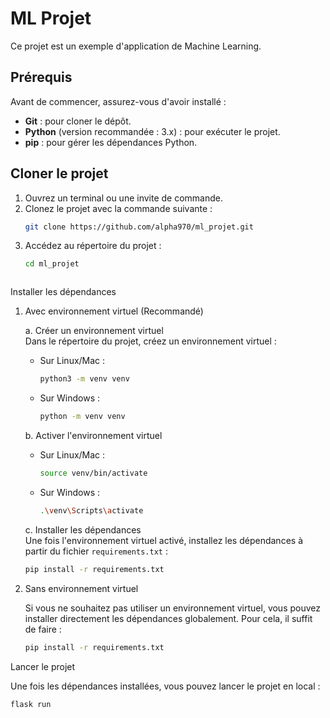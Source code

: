 # ML Projet

Ce projet est un exemple d'application de Machine Learning.

## Prérequis

Avant de commencer, assurez-vous d'avoir installé :

- **Git** : pour cloner le dépôt.
- **Python** (version recommandée : 3.x) : pour exécuter le projet.
- **pip** : pour gérer les dépendances Python.

## Cloner le projet

1. Ouvrez un terminal ou une invite de commande.
2. Clonez le projet avec la commande suivante :
   ```bash
   git clone https://github.com/alpha970/ml_projet.git
3. Accédez au répertoire du projet :
   ```bash
   cd ml_projet



Installer les dépendances

1. Avec environnement virtuel (Recommandé)

   a. Créer un environnement virtuel  
   Dans le répertoire du projet, créez un environnement virtuel :
   - Sur Linux/Mac :
     ```bash
     python3 -m venv venv
   - Sur Windows :
     ```bash
     python -m venv venv

   b. Activer l'environnement virtuel  
   - Sur Linux/Mac :
     ```bash
     source venv/bin/activate
   - Sur Windows :
     ```bash
     .\venv\Scripts\activate

   c. Installer les dépendances  
   Une fois l'environnement virtuel activé, installez les dépendances à partir du fichier `requirements.txt` :
     ```bash
     pip install -r requirements.txt

3. Sans environnement virtuel

   Si vous ne souhaitez pas utiliser un environnement virtuel, vous pouvez installer directement les dépendances globalement. Pour cela, il suffit de faire :
     ```bash
     pip install -r requirements.txt

Lancer le projet

Une fois les dépendances installées, vous pouvez lancer le projet en local :
   ```bash
   flask run
